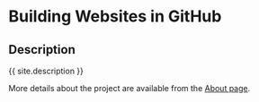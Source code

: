 # Building Websites in GitHub

## Description
{{ site.description }}

More details about the project are available from the [About page](about).